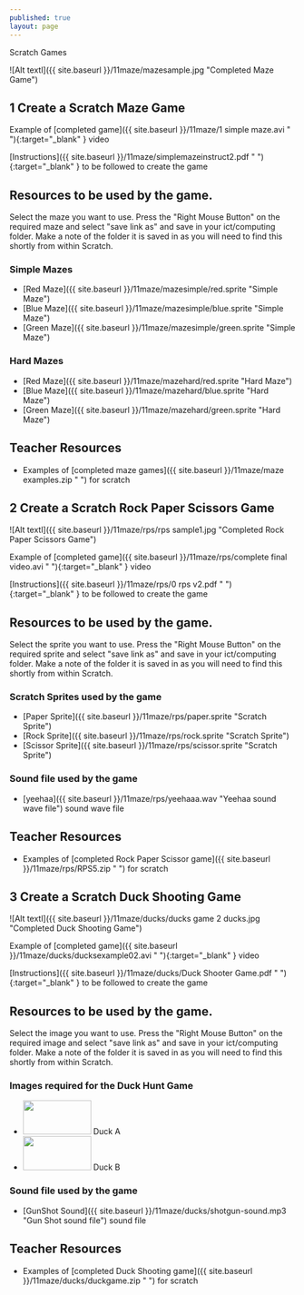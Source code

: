 ```yaml
---
published: true
layout: page
---
```

 Scratch Games


![Alt textl]({{ site.baseurl }}/11maze/mazesample.jpg "Completed Maze Game")


## 1 Create a Scratch Maze Game

Example of [completed game]({{ site.baseurl }}/11maze/1 simple maze.avi " "){:target="_blank" } video

[Instructions]({{ site.baseurl }}/11maze/simplemazeinstruct2.pdf " "){:target="_blank" } to be followed to create the game

## Resources to be used by the game.

Select the maze you want to use.
Press the "Right Mouse Button" on the required maze and select "save link as" and save in your ict/computing folder. Make a note of the folder it is saved in as you will need to find this shortly from within Scratch.

### Simple Mazes

* [Red Maze]({{ site.baseurl }}/11maze/mazesimple/red.sprite "Simple Maze")
* [Blue Maze]({{ site.baseurl }}/11maze/mazesimple/blue.sprite "Simple Maze")
* [Green Maze]({{ site.baseurl }}/11maze/mazesimple/green.sprite "Simple Maze")

### Hard Mazes

* [Red Maze]({{ site.baseurl }}/11maze/mazehard/red.sprite "Hard Maze")
* [Blue Maze]({{ site.baseurl }}/11maze/mazehard/blue.sprite "Hard Maze")
* [Green Maze]({{ site.baseurl }}/11maze/mazehard/green.sprite "Hard Maze")

## Teacher Resources

* Examples of [completed maze games]({{ site.baseurl }}/11maze/maze examples.zip " ") for scratch


## 2 Create a Scratch Rock Paper Scissors Game

![Alt textl]({{ site.baseurl }}/11maze/rps/rps sample1.jpg "Completed Rock Paper Scissors Game")

Example of [completed game]({{ site.baseurl }}/11maze/rps/complete final video.avi " "){:target="_blank" } video

[Instructions]({{ site.baseurl }}/11maze/rps/0 rps v2.pdf " "){:target="_blank" } to be followed to create the game

## Resources to be used by the game.

Select the sprite you want to use.
Press the "Right Mouse Button" on the required sprite and select "save link as" and save in your ict/computing folder. Make a note of the folder it is saved in as you will need to find this shortly from within Scratch.

### Scratch Sprites used by the game

* [Paper Sprite]({{ site.baseurl }}/11maze/rps/paper.sprite "Scratch Sprite")
* [Rock Sprite]({{ site.baseurl }}/11maze/rps/rock.sprite "Scratch Sprite")
* [Scissor Sprite]({{ site.baseurl }}/11maze/rps/scissor.sprite "Scratch Sprite")

### Sound file used by the game

* [yeehaa]({{ site.baseurl }}/11maze/rps/yeehaaa.wav "Yeehaa sound wave file") sound wave file


## Teacher Resources

* Examples of [completed Rock Paper Scissor game]({{ site.baseurl }}/11maze/rps/RPS5.zip " ") for scratch

## 3 Create a Scratch Duck Shooting Game

![Alt textl]({{ site.baseurl }}/11maze/ducks/ducks game 2 ducks.jpg "Completed Duck Shooting Game")

Example of [completed game]({{ site.baseurl }}/11maze/ducks/ducksexample02.avi " "){:target="_blank" } video

[Instructions]({{ site.baseurl }}/11maze/ducks/Duck Shooter Game.pdf " "){:target="_blank" } to be followed to create the game

## Resources to be used by the game.

Select the image you want to use.
Press the "Right Mouse Button" on the required image and select "save link as" and save in your ict/computing folder. Make a note of the folder it is saved in as you will need to find this shortly from within Scratch.

### Images required for the Duck Hunt Game

* <img src = "{{ site.baseurl }}/11maze/ducks/ducka.png"  width="120" height="60" /> Duck A
* <img src = "{{ site.baseurl }}/11maze/ducks/duckb.png"  width="120" height="60" /> Duck B

### Sound file used by the game

* [GunShot Sound]({{ site.baseurl }}/11maze/ducks/shotgun-sound.mp3 "Gun Shot sound file") sound file


## Teacher Resources

* Examples of [completed Duck Shooting game]({{ site.baseurl }}/11maze/ducks/duckgame.zip " ") for scratch












